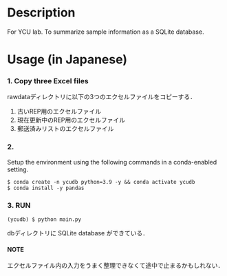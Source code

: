 
# Description

For YCU lab.
To summarize sample information as a SQLite database.


# Usage (in Japanese)
### 1. Copy three Excel files  
rawdataディレクトリに以下の3つのエクセルファイルをコピーする．

  1. 古いREP用のエクセルファイル
  2. 現在更新中のREP用のエクセルファイル
  3. 郵送済みリストのエクセルファイル

### 2. 
Setup the environment using the following commands in a conda-enabled setting.
```Shell
$ conda create -n ycudb python=3.9 -y && conda activate ycudb
$ conda install -y pandas 
```

### 3. RUN
```Shell
(ycudb) $ python main.py
```
dbディレクトリに SQLite database ができている．

#### NOTE
エクセルファイル内の入力をうまく整理できなくて途中で止まるかもしれない．
